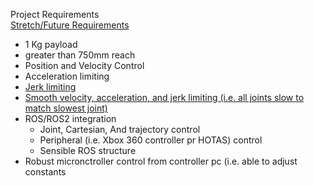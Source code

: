 Project Requirements  
 <ins>Stretch/Future Requirements</ins>  


* 1 Kg payload  
* greater than 750mm reach
* Position and Velocity Control  
* Acceleration limiting
* <ins>Jerk limiting</ins>
* <ins> Smooth velocity, acceleration, and jerk limiting (i.e. all joints slow to match slowest joint)</ins>
* ROS/ROS2 integration
    * Joint, Cartesian, And trajectory control
    * Peripheral (i.e. Xbox 360 controller pr HOTAS) control
    * Sensible ROS structure 
* Robust micronctroller control from controller pc (i.e. able to adjust constants 
